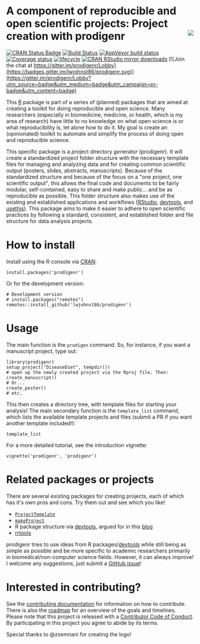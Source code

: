 # A component of reproducible and open scientific projects: Project creation with prodigenr <img src="man/figures/logo.png" align="right" />

<!-- badges: start -->
[![CRAN Status Badge](http://www.r-pkg.org/badges/version/prodigenr)](https://cran.r-project.org/package=prodigenr)
[![Build Status](https://travis-ci.org/lwjohnst86/prodigenr.svg?branch=master)](https://travis-ci.org/lwjohnst86/prodigenr)
[![AppVeyor build status](https://ci.appveyor.com/api/projects/status/github/lwjohnst86/prodigenr?branch=master&svg=true)](https://ci.appveyor.com/project/lwjohnst86/prodigenr)
[![Coverage status](https://codecov.io/gh/lwjohnst86/prodigenr/branch/master/graph/badge.svg)](https://codecov.io/github/lwjohnst86/prodigenr?branch=master)
[![lifecycle](https://img.shields.io/badge/lifecycle-maturing-blue.svg)](https://www.tidyverse.org/lifecycle/#maturing)
[![CRAN RStudio mirror downloads](http://cranlogs.r-pkg.org/badges/prodigenr)](http://www.r-pkg.org/pkg/prodigenr)
[![Join the chat at https://gitter.im/prodigenr/Lobby](https://badges.gitter.im/lwjohnst86/prodigenr.svg)](https://gitter.im/prodigenr/Lobby?utm_source=badge&utm_medium=badge&utm_campaign=pr-badge&utm_content=badge)
<!-- badges: end -->

This [R] package is part of a series of (planned) packages that are aimed at
creating a toolkit for doing reproducible and open science. Many researchers 
(especially in biomedicine, medicine, or health, which is my area of research)
have little to no knowledge on what open science is or what reproducibility is,
let alone how to do it. My goal is create an (opinionated) toolkit to automate
and simplify the process of doing open and reproducible science.

This specific package is a *pro*ject *di*rectory *gen*erato*r* (prodigenr). It
will create a standardized project folder structure with the necessary template
files for managing and analyzing data and for creating common scientific output
(posters, slides, abstracts, manuscripts). Because of the standardized structure
and because of the focus on a "one project, one scientific output", this allows
the final code and documents to be fairly modular, self-contained, easy to share
and make public... and be as reproducible as possible. This folder structure also
makes use of the existing and established applications and workflows ([RStudio],
[devtools], and [usethis]). This package aims to make it easier to adhere to
open scientific practices by following a standard, consistent, and established
folder and file structure for data analysis projects.

<!--
For more information on this particular package, check out the
[introduction](link to website), and for the specifics on doing reproducible and
open science, check out the [manifesto](link)
-->

# How to install

Install using the R console via [CRAN]:

    install.packages('prodigenr')

Or for the development version:

    # Development version
    # install.packages("remotes")
    remotes::install_github('lwjohnst86/prodigenr')

# Usage

The main function is the `prodigen` command.  So, for instance, if you
want a manuscript project, type out:

    library(prodigenr)
    setup_project("DiseaseDiet", tempdir())
    # open up the newly created project via the Rproj file. Then:
    create_manuscript() 
    # Or...
    create_poster()
    # etc.

This then creates a directory tree, with template files for starting
your analysis!  The main secondary function is the `template_list`
command, which lists the available template projects and files (submit
a PR if you want another template included!):

    template_list

For a more detailed tutorial, see the introduction vignette:

    vignette('prodigenr', 'prodigenr')
    
# Related packages or projects

There are several existing packages for creating projects, each of which has
it's own pros and cons. Try them out and see which you like!

- [`ProjectTemplate`](http://projecttemplate.net/) 
- [`makeProject`](https://cran.r-project.org/package=makeProject)
- R package structure via [devtools], argued for in this
[blog](https://rmflight.github.io/posts/2014/07/vignetteAnalysis.html) 
- [rrtools](https://github.com/benmarwick/rrtools)

prodigenr tries to use ideas from R packages/[devtools] while still being as simple
as possible and be more specific to academic researchers primarily in
biomedical/non-computer science fields. However, it can always improve! I
welcome any suggestions, just submit a 
[GitHub issue](https://github.com/lwjohnst86/prodigenr/issues)!

# Interested in contributing?

See the [contributing documentation](CONTRIBUTING.md) for information on how to
contribute. There is also the [roadmap](ROADMAP.md) for an overview of the goals 
and timelines. Please note that this project is released with a 
[Contributor Code of Conduct](CODE_OF_CONDUCT.md). By participating in this project you
agree to abide by its terms.

[R]: https://cran.r-project.org
[RStudio]: https://www.rstudio.com/
[devtools]: https://CRAN.R-project.org/package=devtools
[usethis]: https://CRAN.R-project.org/package=usethis
[CRAN]: https://cran.r-project.org

Special thanks to @zsemnani for creating the logo!
